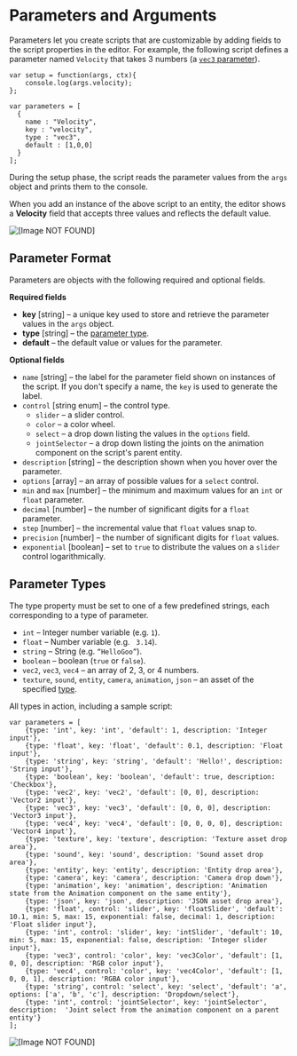 # Parameters and Arguments<a name="scripting-parameters"></a>

Parameters let you create scripts that are customizable by adding fields to the script properties in the editor\. For example, the following script defines a parameter named `Velocity` that takes 3 numbers \(a [`vec3` parameter](#scripting-parameters-types)\)\.

```
var setup = function(args, ctx){
    console.log(args.velocity);
};
 
var parameters = [
  {
    name : "Velocity",
    key : "velocity",
    type : "vec3",
    default : [1,0,0]
  }
];
```

During the setup phase, the script reads the parameter values from the `args` object and prints them to the console\.

When you add an instance of the above script to an entity, the editor shows a **Velocity** field that accepts three values and reflects the default value\.

![\[Image NOT FOUND\]](http://docs.aws.amazon.com/sumerian/latest/userguide/images/components-script-vec3.png)

## Parameter Format<a name="scripting-parameters-format"></a>

Parameters are objects with the following required and optional fields\.

**Required fields**
+ **key** \[string\] – a unique key used to store and retrieve the parameter values in the `args` object\.
+ **type** \[string\] – the [parameter type](#scripting-parameters-types)\.
+ **default** – the default value or values for the parameter\.

**Optional fields**
+ `name` \[string\] – the label for the parameter field shown on instances of the script\. If you don't specify a name, the `key` is used to generate the label\.
+ `control` \[string enum\] – the control type\.
  + `slider` – a slider control\.
  + `color` – a color wheel\.
  + `select` – a drop down listing the values in the `options` field\.
  + `jointSelector` – a drop down listing the joints on the animation component on the script's parent entity\.
+ `description` \[string\] – the description shown when you hover over the parameter\.
+ `options` \[array\] – an array of possible values for a `select` control\.
+ `min` and `max` \[number\] – the minimum and maximum values for an `int` or `float` parameter\.
+ `decimal` \[number\] – the number of significant digits for a `float` parameter\.
+ `step` \[number\] – the incremental value that `float` values snap to\.
+ `precision` \[number\] – the number of significant digits for `float` values\.
+ `exponential` \[boolean\] – set to `true` to distribute the values on a `slider` control logarithmically\.

## Parameter Types<a name="scripting-parameters-types"></a>

The type property must be set to one of a few predefined strings, each corresponding to a type of parameter\.
+ `int` – Integer number variable \(e\.g\. `1`\)\.
+ `float` – Number variable \(e\.g\. ` 3.14`\)\.
+ `string` – String \(e\.g\. `“HelloGoo”`\)\.
+ `boolean` – boolean \(`true` or `false`\)\.
+ `vec2`, `vec3`, `vec4` – an array of 2, 3, or 4 numbers\.
+ `texture`, `sound`, `entity`, `camera`, `animation`, `json` – an asset of the specified [type](sumerian-assets.md)\.

All types in action, including a sample script:

```
var parameters = [
    {type: 'int', key: 'int', 'default': 1, description: 'Integer input'},
    {type: 'float', key: 'float', 'default': 0.1, description: 'Float input'},
    {type: 'string', key: 'string', 'default': 'Hello!', description: 'String input'},
    {type: 'boolean', key: 'boolean', 'default': true, description: 'Checkbox'},
    {type: 'vec2', key: 'vec2', 'default': [0, 0], description: 'Vector2 input'},
    {type: 'vec3', key: 'vec3', 'default': [0, 0, 0], description: 'Vector3 input'},
    {type: 'vec4', key: 'vec4', 'default': [0, 0, 0, 0], description: 'Vector4 input'},
    {type: 'texture', key: 'texture', description: 'Texture asset drop area'},
    {type: 'sound', key: 'sound', description: 'Sound asset drop area'},
    {type: 'entity', key: 'entity', description: 'Entity drop area'},
    {type: 'camera', key: 'camera', description: 'Camera drop down'},
    {type: 'animation', key: 'animation', description: 'Animation state from the Animation component on the same entity'},
    {type: 'json', key: 'json', description: 'JSON asset drop area'},
    {type: 'float', control: 'slider', key: 'floatSlider', 'default': 10.1, min: 5, max: 15, exponential: false, decimal: 1, description: 'Float slider input'},
    {type: 'int', control: 'slider', key: 'intSlider', 'default': 10, min: 5, max: 15, exponential: false, description: 'Integer slider input'},
    {type: 'vec3', control: 'color', key: 'vec3Color', 'default': [1, 0, 0], description: 'RGB color input'},
    {type: 'vec4', control: 'color', key: 'vec4Color', 'default': [1, 0, 0, 1], description: 'RGBA color input'},
    {type: 'string', control: 'select', key: 'select', 'default': 'a', options: ['a', 'b', 'c'], description: 'Dropdown/select'},
    {type: 'int', control: 'jointSelector', key: 'jointSelector', description:  'Joint select from the animation component on a parent entity'}
];
```

![\[Image NOT FOUND\]](http://docs.aws.amazon.com/sumerian/latest/userguide/)